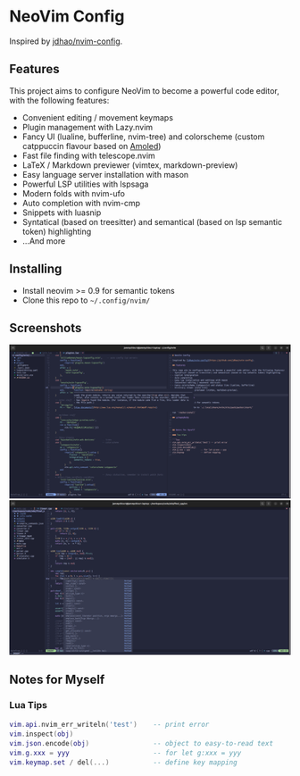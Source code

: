 # NeoVim Config

Inspired by [jdhao/nvim-config](https://github.com/jdhao/nvim-config).

## Features

This project aims to configure NeoVim to become a powerful code editor, with the following features:
- Convenient editing / movement keymaps
- Plugin management with Lazy.nvim
- Fancy UI (lualine, bufferline, nvim-tree) and colorscheme (custom catppuccin flavour based on [Amoled](https://github.com/nullchilly/nvim/blob/nvim/lua/config/catppuccin.lua))
- Fast file finding with telescope.nvim
- LaTeX / Markdown previewer (vimtex, markdown-preview)
- Easy language server installation with mason
- Powerful LSP utilities with lspsaga
- Modern folds with nvim-ufo
- Auto completion with nvim-cmp
- Snippets with luasnip
- Syntatical (based on treesitter) and semantical (based on lsp semantic token) highlighting
- ...And more

## Installing

- Install neovim >= 0.9 for semantic tokens
- Clone this repo to `~/.config/nvim/`

## Screenshots

![screenshot 1](screenshots/1.png)
![screenshot 2](screenshots/2.png)


## Notes for Myself

### Lua Tips

```lua
vim.api.nvim_err_writeln('test')    -- print error
vim.inspect(obj)
vim.json.encode(obj)                -- object to easy-to-read text
vim.g.xxx = yyy                     -- for let g:xxx = yyy
vim.keymap.set / del(...)           -- define key mapping
```
